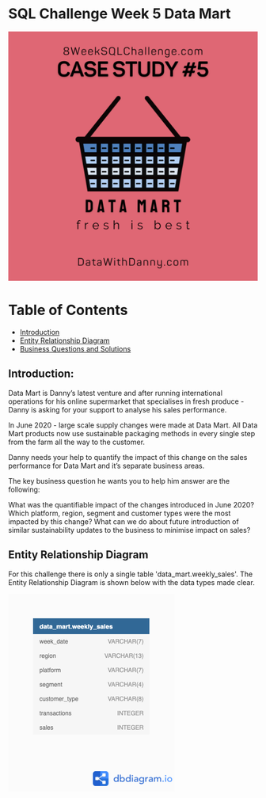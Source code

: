 # SQL Challenge Week 5 Data Mart

![](Image.png)

# Table of Contents
- [Introduction](#Introduction)
- [Entity Relationship Diagram](#Entity-Relationship-Diagram)
- [Business Questions and Solutions](https://github.com/Tori-Greg/Danny-Ma-SQL-Challenge-Data-Mart/blob/main/Business%20Questions%20and%20Solutions.md)

## Introduction:
Data Mart is Danny’s latest venture and after running international operations for his online supermarket that specialises in fresh produce - Danny is asking for your support to analyse his sales performance.

In June 2020 - large scale supply changes were made at Data Mart. All Data Mart products now use sustainable packaging methods in every single step from the farm all the way to the customer.

Danny needs your help to quantify the impact of this change on the sales performance for Data Mart and it’s separate business areas.

The key business question he wants you to help him answer are the following:

What was the quantifiable impact of the changes introduced in June 2020?
Which platform, region, segment and customer types were the most impacted by this change?
What can we do about future introduction of similar sustainability updates to the business to minimise impact on sales?

## Entity Relationship Diagram

For this challenge there is only a single table 'data_mart.weekly_sales'. The Entity Relationship Diagram is shown below with the data types made clear.

![](ERD.png)
